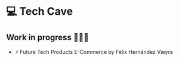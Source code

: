 # :computer: Tech Cave 
## Work in progress :construction_worker::construction_worker::construction_worker:

- :zap: Future Tech Products E-Commerce by Félix Hernández Vieyra